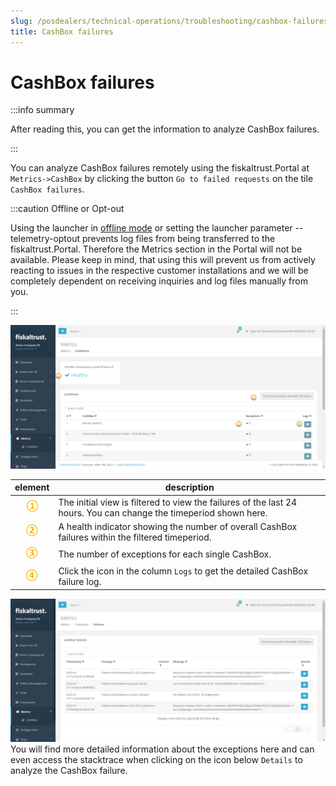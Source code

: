 ```yaml
---
slug: /posdealers/technical-operations/troubleshooting/cashbox-failures
title: CashBox failures
---
```

# CashBox failures

:::info summary

After reading this, you can get the information to analyze CashBox failures.

:::

You can analyze CashBox failures remotely using the fiskaltrust.Portal at `Metrics->CashBox` by clicking the button `Go to failed requests` on the tile `CashBox failures`.

:::caution Offline or Opt-out

Using the launcher in [offline mode](../troubleshooting/network-troubleshooting.md#verifying-online-mode) or setting the launcher parameter --telemetry-optout prevents log files from being transferred to the fiskaltrust.Portal. Therefore the Metrics section in the Portal will not be available.
Please keep in mind, that using this will prevent us from actively reacting to issues in the respective customer installations and we will be completely dependent on receiving inquiries and log files manually from you.

:::

![CashBox Failures ](./images/cashbox-failures.png "https://portal-sandbox.fiskaltrust.TLD/MetricCashbox/ListCashboxes")

| element | description                                                                                                                |
|:----------------------:|-------------------------------------------------------------------------------------------------------------------------------------|
|![Number 1](../../images/numbers/circle-1o.png) |The initial view is filtered to view the failures of the last 24 hours. You can change the timeperiod shown here.  |
|![Number 2](../../images/numbers/circle-2o.png) |A health indicator showing the number of overall CashBox failures within the filtered timeperiod. |
|![Number 3](../../images/numbers/circle-3o.png) |The number of exceptions for each single CashBox. |
|![Number 4](../../images/numbers/circle-4o.png) |Click the icon in the column `Logs` to get the detailed CashBox failure log. |

![CashBox Failure Log ](./images/cashbox-failure-log.png "https://portal-sandbox.fiskaltrust.TLD/MetricCashbox/ListCashboxes")
You will find more detailed information about the exceptions here and can even access the stacktrace when clicking on the icon below `Details` to analyze the CashBox failure.

